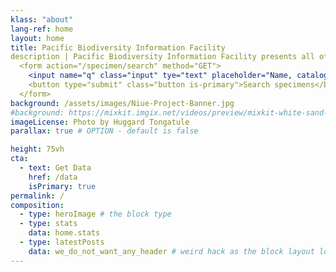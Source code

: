 ```yaml
---
klass: "about"
lang-ref: home
layout: home
title: Pacific Biodiversity Information Facility
description | Pacific Biodiversity Information Facility presents all of the Pacific biodiversity data available on GBIF.
  <form action="/specimen/search" method="GET">
    <input name="q" class="input" tye="text" placeholder="Name, catalog no, code, …" style="width: 250px">
    <button type="submit" class="button is-primary">Search specimens</button>
  </form>
background: /assets/images/Niue-Project-Banner.jpg
#background: https://mixkit.imgix.net/videos/preview/mixkit-white-sand-beach-and-palm-trees-1564-0.jpg?w=1200&h=630&fit=crop
imageLicense: Photo by Huggard Tongatule
parallax: true # OPTION - default is false

height: 75vh
cta:
  - text: Get Data
    href: /data
    isPrimary: true
permalink: /
composition:
  - type: heroImage # the block type
  - type: stats
    data: home.stats
  - type: latestPosts
    data: we_do_not_want_any_header # weird hack as the block layout looks for a data element and falls back to the page if none is present
---
```


